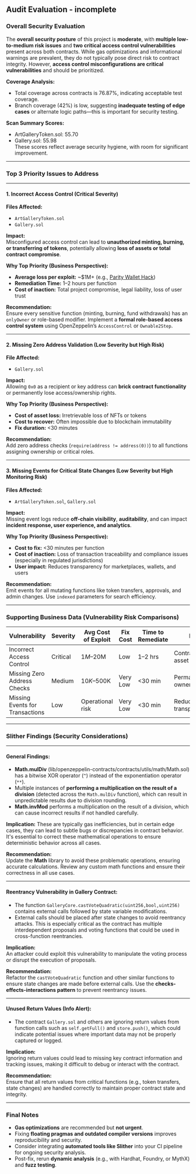 ## Audit Evaluation - incomplete

### Overall Security Evaluation

The **overall security posture** of this project is **moderate**, with **multiple low-to-medium risk issues** and **two critical access control vulnerabilities** present across both contracts. While gas optimizations and informational warnings are prevalent, they do not typically pose direct risk to contract integrity. However, **access control misconfigurations are critical vulnerabilities** and should be prioritized.

**Coverage Analysis:**
- Total coverage across contracts is 76.87%, indicating acceptable test coverage.
- Branch coverage (42%) is low, suggesting **inadequate testing of edge cases** or alternate logic paths—this is important for security testing.

**Scan Summary Scores:**
- ArtGalleryToken.sol: 55.70
- Gallery.sol: 55.98  
These scores reflect average security hygiene, with room for significant improvement.

---

### Top 3 Priority Issues to Address

---

#### **1. Incorrect Access Control (Critical Severity)**  
**Files Affected:**  
- `ArtGalleryToken.sol`  
- `Gallery.sol`  

**Impact:**  
Misconfigured access control can lead to **unauthorized minting, burning, or transferring of tokens**, potentially allowing **loss of assets or total contract compromise**.

**Why Top Priority (Business Perspective):**
- **Average loss per exploit:** ~$1M+ (e.g., [Parity Wallet Hack](https://www.coindesk.com/markets/2017/11/07/parity-crypto-wallet-frozen-with-over-150-million-in-ether-inside/))
- **Remediation Time:** 1–2 hours per function
- **Cost of inaction:** Total project compromise, legal liability, loss of user trust

**Recommendation:**  
Ensure every sensitive function (minting, burning, fund withdrawals) has an `onlyOwner` or role-based modifier. Implement a **formal role-based access control system** using OpenZeppelin’s `AccessControl` or `Ownable2Step`.

---

#### **2. Missing Zero Address Validation (Low Severity but High Risk)**  
**File Affected:**  
- `Gallery.sol`  

**Impact:**  
Allowing `0x0` as a recipient or key address can **brick contract functionality** or permanently lose access/ownership rights.

**Why Top Priority (Business Perspective):**
- **Cost of asset loss:** Irretrievable loss of NFTs or tokens
- **Cost to recover:** Often impossible due to blockchain immutability
- **Fix duration:** <30 minutes

**Recommendation:**  
Add zero address checks (`require(address != address(0))`) to all functions assigning ownership or critical roles.

---

#### **3. Missing Events for Critical State Changes (Low Severity but High Monitoring Risk)**  
**Files Affected:**  
- `ArtGalleryToken.sol`, `Gallery.sol`

**Impact:**  
Missing event logs reduce **off-chain visibility**, **auditability**, and can impact **incident response, user experience, and analytics**.

**Why Top Priority (Business Perspective):**
- **Cost to fix:** <30 minutes per function
- **Cost of inaction:** Loss of transaction traceability and compliance issues (especially in regulated jurisdictions)
- **User impact:** Reduces transparency for marketplaces, wallets, and users

**Recommendation:**  
Emit events for all mutating functions like token transfers, approvals, and admin changes. Use `indexed` parameters for search efficiency.

---

### Supporting Business Data (Vulnerability Risk Comparisons)

| Vulnerability                  | Severity | Avg Cost of Exploit | Fix Cost | Time to Remediate | Business Risk                    |
|-------------------------------|----------|----------------------|----------|-------------------|----------------------------------|
| Incorrect Access Control      | Critical | $1M–$20M             | Low      | 1–2 hrs           | Contract takeover or asset loss |
| Missing Zero Address Checks   | Medium   | $10K–$500K           | Very Low | <30 min           | Permanent loss of ownership     |
| Missing Events for Transactions | Low   | Operational risk     | Very Low | <30 min           | Reduced transparency/compliance |

---

### Slither Findings (Security Considerations)

---

#### **General Findings:**
- **Math.mulDiv** (lib/openzeppelin-contracts/contracts/utils/math/Math.sol) has a bitwise XOR operator (`^`) instead of the exponentiation operator (`**`).
- Multiple instances of **performing a multiplication on the result of a division** (detected across the `Math.mulDiv` function), which can result in unpredictable results due to division rounding.
- **Math.invMod** performs a multiplication on the result of a division, which can cause incorrect results if not handled carefully.

**Implication:** These are typically gas inefficiencies, but in certain edge cases, they can lead to subtle bugs or discrepancies in contract behavior. It's essential to correct these mathematical operations to ensure deterministic behavior across all cases.

**Recommendation:**  
Update the **Math** library to avoid these problematic operations, ensuring accurate calculations. Review any custom math functions and ensure their correctness in all use cases.

---

#### **Reentrancy Vulnerability in Gallery Contract:**
- The function `GalleryCore.castVoteQuadratic(uint256,bool,uint256)` contains external calls followed by state variable modifications.
- External calls should be placed after state changes to avoid reentrancy attacks. This is especially critical as the contract has multiple interdependent proposals and voting functions that could be used in cross-function reentrancies.

**Implication:**  
An attacker could exploit this vulnerability to manipulate the voting process or disrupt the execution of proposals.

**Recommendation:**  
Refactor the `castVoteQuadratic` function and other similar functions to ensure state changes are made before external calls. Use the **checks-effects-interactions pattern** to prevent reentrancy issues.

---

#### **Unused Return Values (Info Alert):**
- The contract `Gallery.sol` and others are ignoring return values from function calls such as `self.getFull()` and `store.push()`, which could indicate potential issues where important data may not be properly captured or logged.

**Implication:**  
Ignoring return values could lead to missing key contract information and tracking issues, making it difficult to debug or interact with the contract.

**Recommendation:**  
Ensure that all return values from critical functions (e.g., token transfers, state changes) are handled correctly to maintain proper contract state and integrity.

---

### Final Notes

- **Gas optimizations** are recommended but **not urgent**.
- Fixing **floating pragmas and outdated compiler versions** improves reproducibility and security.
- Consider integrating **automated tools like Slither** into your CI pipeline for ongoing security analysis.
- Post-fix, rerun **dynamic analysis** (e.g., with Hardhat, Foundry, or MythX) and **fuzz testing**.
